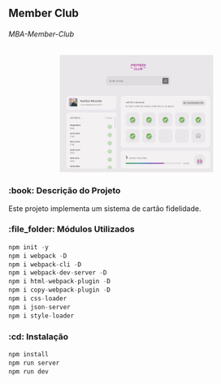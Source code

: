 <h2 align="left">Member Club</h2>
<h6>MBA-Member-Club</h6>

<p align="center">
  <img alt="Preview do projeto desenvolvido." src="github/projeto.jpg" width="60%">
</p>

<h3 id="descricao" align="left">
:book: Descrição do Projeto
</h3>
Este projeto implementa um sistema de cartão fidelidade.


<h3 id="modulos_utilizados" align="left">
  :file_folder: Módulos Utilizados
</h3>

```javascript
npm init -y
npm i webpack -D
npm i webpack-cli -D
npm i webpack-dev-server -D
npm i html-webpack-plugin -D
npm i copy-webpack-plugin -D
npm i css-loader
npm i json-server
npm i style-loader
```

<h3 id="instalacao" align="left">
 :cd: Instalação
</h3>

```javascript
npm install
npm run server
npm run dev
```